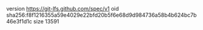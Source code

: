 version https://git-lfs.github.com/spec/v1
oid sha256:f8f1216355a59e4029e22bfd20b5f6e68d9d984736a58b4b624bc7b46e3f1d1c
size 13591
